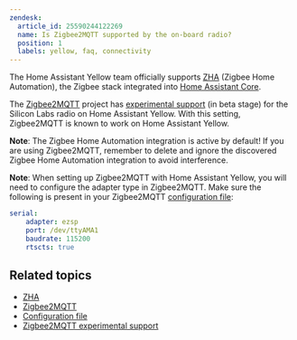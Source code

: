 ```yaml
---
zendesk:
  article_id: 25590244122269
  name: Is Zigbee2MQTT supported by the on-board radio?
  position: 1
  labels: yellow, faq, connectivity
---
```



The Home Assistant Yellow team officially supports [ZHA](/integrations/zha/) (Zigbee Home Automation), the Zigbee stack integrated into [Home Assistant Core](https://www.home-assistant.io/docs/glossary/#home-assistant-core).

The [Zigbee2MQTT](https://www.zigbee2mqtt.io/) project has [experimental support](https://www.zigbee2mqtt.io/guide/adapters/#experimental) (in beta stage) for the Silicon Labs radio on Home Assistant Yellow. With this setting, Zigbee2MQTT is known to work on Home Assistant Yellow.

**Note**: The Zigbee Home Automation integration is active by default! If you are using Zigbee2MQTT, remember to delete and ignore the discovered Zigbee Home Automation integration to avoid interference.

**Note**: When setting up Zigbee2MQTT with Home Assistant Yellow, you will need to configure the adapter type in Zigbee2MQTT. Make sure the following is present in your Zigbee2MQTT [configuration file](https://www.home-assistant.io/docs/glossary/#configuration-file):

```yaml
serial:
    adapter: ezsp
    port: /dev/ttyAMA1
    baudrate: 115200
    rtscts: true
```

## Related topics

- [ZHA](/integrations/zha/)
- [Zigbee2MQTT](https://www.zigbee2mqtt.io/)
- [Configuration file](https://www.home-assistant.io/docs/glossary/#configuration-file)
- [Zigbee2MQTT experimental support](https://www.zigbee2mqtt.io/guide/adapters/#experimental)